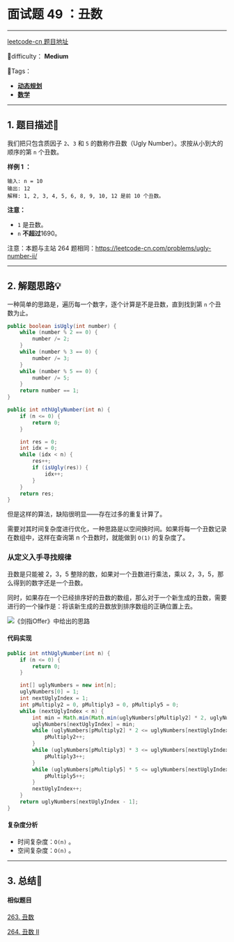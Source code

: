 # 面试题 49 ：丑数

---

[leetcode-cn 题目地址](https://leetcode-cn.com/problems/chou-shu-lcof/)

📗difficulty：	**Medium**	

🎯Tags：

+ **[动态规划](https://leetcode-cn.com/tag/dynamic-programming/)**
+ **[数学](https://leetcode-cn.com/tag/math/)**
---

## 1. 题目描述📃

我们把只包含质因子 `2`、`3` 和 `5` 的数称作丑数（Ugly Number）。求按从小到大的顺序的第 `n` 个丑数。



**样例 1 ：**

```
输入: n = 10
输出: 12
解释: 1, 2, 3, 4, 5, 6, 8, 9, 10, 12 是前 10 个丑数。
```



**注意：**

+ `1` 是丑数。
+ `n` **不超过**1690。



注意：本题与主站 264 题相同：https://leetcode-cn.com/problems/ugly-number-ii/

---

## 2. 解题思路💡

一种简单的思路是，遍历每一个数字，逐个计算是不是丑数，直到找到第 `n` 个丑数为止。

```java
public boolean isUgly(int number) {
    while (number % 2 == 0) {
        number /= 2;
    }
    while (number % 3 == 0) {
        number /= 3;
    }
    while (number % 5 == 0) {
        number /= 5;
    }
    return number == 1;
}

public int nthUglyNumber(int n) {
    if (n <= 0) {
        return 0;
    }

    int res = 0;
    int idx = 0;
    while (idx < n) {
        res++;
        if (isUgly(res)) {
            idx++;
        }
    }
    return res;
}
```

但是这样的算法，缺陷很明显——存在过多的重复计算了。

需要对其时间复杂度进行优化，一种思路是以空间换时间。如果将每一个丑数记录在数组中，这样在查询第 n 个丑数时，就能做到 `O(1)` 的复杂度了。

### 从定义入手寻找规律

丑数是只能被 2，3，5 整除的数，如果对一个丑数进行乘法，乘以 2，3，5，那么得到的数字还是一个丑数。

同时，如果存在一个已经排序好的丑数的数组，那么对于一个新生成的丑数，需要进行的一个操作是：将该新生成的丑数放到排序数组的正确位置上去。

![《剑指Offer》中给出的思路](https://assets.ryantech.ltd/20200821144049.png)



#### 代码实现

```java
public int nthUglyNumber(int n) {
    if (n <= 0) {
        return 0;
    }

    int[] uglyNumbers = new int[n];
    uglyNumbers[0] = 1;
    int nextUglyIndex = 1;
    int pMultiply2 = 0, pMultiply3 = 0, pMultiply5 = 0;
    while (nextUglyIndex < n) {
        int min = Math.min(Math.min(uglyNumbers[pMultiply2] * 2, uglyNumbers[pMultiply3] * 3), uglyNumbers[pMultiply5] * 5);
        uglyNumbers[nextUglyIndex] = min;
        while (uglyNumbers[pMultiply2] * 2 <= uglyNumbers[nextUglyIndex]) {
            pMultiply2++;
        }
        while (uglyNumbers[pMultiply3] * 3 <= uglyNumbers[nextUglyIndex]) {
            pMultiply3++;
        }
        while (uglyNumbers[pMultiply5] * 5 <= uglyNumbers[nextUglyIndex]) {
            pMultiply5++;
        }
        nextUglyIndex++;
    }
    return uglyNumbers[nextUglyIndex - 1];
}
```



#### 复杂度分析

+ 时间复杂度：`O(n)` 。
+ 空间复杂度：`O(n)` 。



---

## 3. 总结🎯

#### 相似题目

[263. 丑数](https://leetcode-cn.com/problems/ugly-number/)

[264. 丑数 II](https://leetcode-cn.com/problems/ugly-number-ii/)